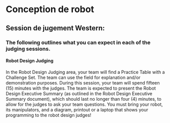 # Conception de robot

## Session de jugement Western:

### The following outlines what you can expect in each of the judging sessions.

#### Robot Design Judging

In the Robot Design Judging area, your team will find a Practice Table with a Challenge Set. The team can use
the field for explanation and/or demonstration purposes. During this session, your team will spend fifteen (15)
minutes with the judges. The team is expected to present the Robot Design Executive Summary (as outlined
in the Robot Design Executive Summary document), which should last no longer than four (4) minutes, to allow
for the judges to ask your team questions.
You must bring your robot, its manipulators, and a diagram, printout or a laptop that shows your
programming to the robot design judges!
